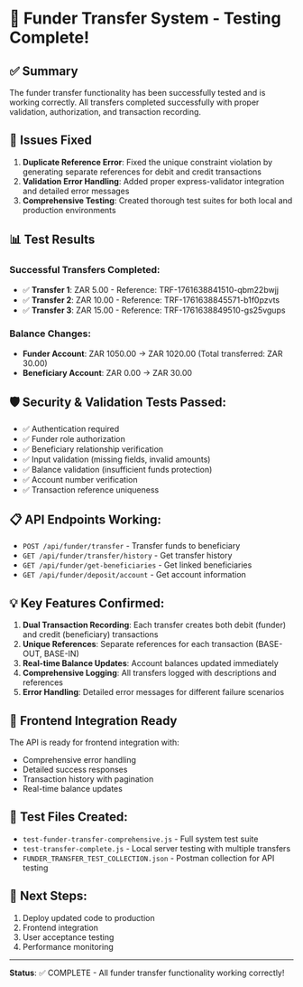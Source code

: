 # 🎉 Funder Transfer System - Testing Complete!

## ✅ Summary
The funder transfer functionality has been successfully tested and is working correctly. All transfers completed successfully with proper validation, authorization, and transaction recording.

## 🔧 Issues Fixed
1. **Duplicate Reference Error**: Fixed the unique constraint violation by generating separate references for debit and credit transactions
2. **Validation Error Handling**: Added proper express-validator integration and detailed error messages
3. **Comprehensive Testing**: Created thorough test suites for both local and production environments

## 📊 Test Results

### Successful Transfers Completed:
- ✅ **Transfer 1**: ZAR 5.00 - Reference: TRF-1761638841510-qbm22bwjj
- ✅ **Transfer 2**: ZAR 10.00 - Reference: TRF-1761638845571-b1f0pzvts  
- ✅ **Transfer 3**: ZAR 15.00 - Reference: TRF-1761638849510-gs25vgups

### Balance Changes:
- **Funder Account**: ZAR 1050.00 → ZAR 1020.00 (Total transferred: ZAR 30.00)
- **Beneficiary Account**: ZAR 0.00 → ZAR 30.00

## 🛡️ Security & Validation Tests Passed:
- ✅ Authentication required
- ✅ Funder role authorization  
- ✅ Beneficiary relationship verification
- ✅ Input validation (missing fields, invalid amounts)
- ✅ Balance validation (insufficient funds protection)
- ✅ Account number verification
- ✅ Transaction reference uniqueness

## 📋 API Endpoints Working:
- `POST /api/funder/transfer` - Transfer funds to beneficiary
- `GET /api/funder/transfer/history` - Get transfer history
- `GET /api/funder/get-beneficiaries` - Get linked beneficiaries  
- `GET /api/funder/deposit/account` - Get account information

## 💡 Key Features Confirmed:
1. **Dual Transaction Recording**: Each transfer creates both debit (funder) and credit (beneficiary) transactions
2. **Unique References**: Separate references for each transaction (BASE-OUT, BASE-IN)
3. **Real-time Balance Updates**: Account balances updated immediately
4. **Comprehensive Logging**: All transfers logged with descriptions and references
5. **Error Handling**: Detailed error messages for different failure scenarios

## 🚀 Frontend Integration Ready
The API is ready for frontend integration with:
- Comprehensive error handling
- Detailed success responses
- Transaction history with pagination
- Real-time balance updates

## 📁 Test Files Created:
- `test-funder-transfer-comprehensive.js` - Full system test suite
- `test-transfer-complete.js` - Local server testing with multiple transfers
- `FUNDER_TRANSFER_TEST_COLLECTION.json` - Postman collection for API testing

## 🎯 Next Steps:
1. Deploy updated code to production
2. Frontend integration
3. User acceptance testing
4. Performance monitoring

---
**Status**: ✅ COMPLETE - All funder transfer functionality working correctly!